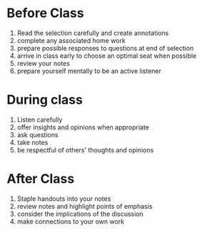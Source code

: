 # Before Class
1. Read the selection carefully and create annotations
2. complete any associated home work
3. prepare possible responses to questions at end of selection
4. arrive in class early to choose an optimal seat when possible
5. review your notes
6. prepare yourself mentally to be an active listener
# During class
1. Listen carefully
2. offer insights and opinions when appropriate
3. ask questions
4. take notes
5. be respectful of others' thoughts and opinions
# After Class
1. Staple handouts into your notes
2. review notes and highlight points of emphasis
3. consider the implications of the discussion
4. make connections to your own work